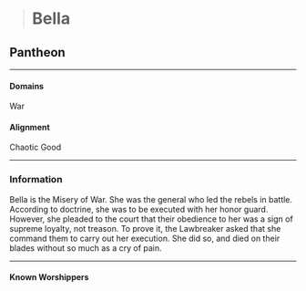 ># Bella

## Pantheon 

***

#### Domains 

War

#### Alignment

Chaotic Good

***

### Information

Bella is the Misery of War. She was the general who led the rebels in battle. According to doctrine, she was to be executed with her honor guard. However, she pleaded to the court that their obedience to her was a sign of supreme loyalty, not treason. To prove it, the Lawbreaker asked that she command them to carry out her execution. She did so, and died on their blades without so much as a cry of pain.

***

#### Known Worshippers
